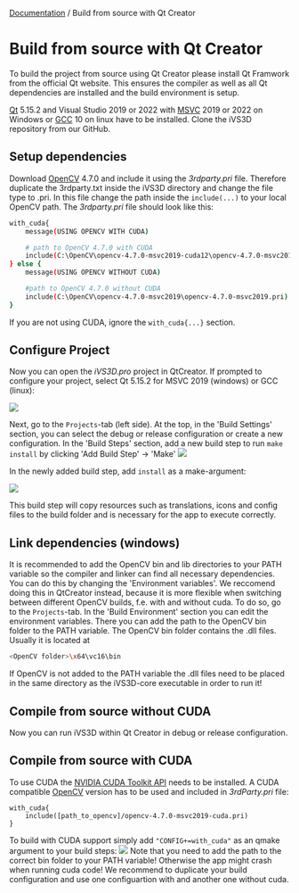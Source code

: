 [Documentation](../README.md) / Build from source with Qt Creator

# Build from source with Qt Creator
To build the project from source using Qt Creator please install Qt Framwork from the official Qt website. This ensures the compiler as well as all Qt dependencies are installed and the build environment is setup.

[Qt] 5.15.2 and Visual Studio 2019 or 2022  with [MSVC] 2019 or 2022 on Windows or [GCC] 10 on linux have to be installed. Clone the iVS3D repository from our GitHub.

## Setup dependencies
Download [OpenCV] 4.7.0 and include it using the _3rdparty.pri_ file. Therefore duplicate the 3rdparty.txt inside 
the iVS3D directory and change the file type to .pri. In this file change the path inside the ```include(...)```
to your local OpenCV path. The _3rdparty.pri_ file should look like this:
```sh
with_cuda{
    message(USING OPENCV WITH CUDA)

    # path to OpenCV 4.7.0 with CUDA
    include(C:\OpenCV\opencv-4.7.0-msvc2019-cuda12\opencv-4.7.0-msvc2019-cuda12.pri)
} else {
    message(USING OPENCV WITHOUT CUDA)

    #path to OpenCV 4.7.0 without CUDA
    include(C:\OpenCV\opencv-4.7.0-msvc2019\opencv-4.7.0-msvc2019.pri)
}
```
If you are not using CUDA, ignore the `with_cuda{...}` section.

## Configure Project
Now you can open the _iVS3D.pro_ project in QtCreator. If prompted to configure your project, select Qt 5.15.2 for MSVC 2019 (windows) or GCC (linux):

![](QtCreator_configure_project.PNG)

Next, go to the `Projects`-tab (left side). At the top, in the 'Build Settings' section, you can select the debug or release configuration or create a new configuration. In the 'Build Steps' section, add a new build step to run `make install` by clicking 'Add Build Step' -> 'Make'
![](QtCreator_configure_build.PNG)

In the newly added build step, add `install` as a make-argument:

![](QtCreator_configure_install.PNG)

This build step will copy resources such as translations, icons and config files to the build folder and is necessary for the app to execute correctly.

## Link dependencies (windows)
It is recommended to add the OpenCV bin and lib directories to your PATH variable so the 
compiler and linker can find all necessary dependencies. You can do this by changing the 'Environment variables'. We reccomend doing this in QtCreator instead, because it is more flexible when switching between different OpenCV builds, f.e. with and without cuda. To do so, go to the `Projects`-tab. In the 'Build Environment' section you can edit the environment variables. There you can add the path to the OpenCV bin folder to the PATH variable. The OpenCV bin folder contains the .dll files. Usually it is located at 
```sh
<OpenCV folder>\x64\vc16\bin
```

If OpenCV is not added to the PATH variable the .dll files need to be
placed in the same directory as the iVS3D-core executable in order to run it!

## Compile from source without CUDA
Now you can run iVS3D within Qt Creator in debug or release configuration.

## Compile from source with CUDA
To use CUDA the [NVIDIA CUDA Toolkit API] needs to be installed. A CUDA compatible [OpenCV] version has to be used and included in _3rdParty.pri_ file:

```sd
with_cuda{
    include([path_to_opencv]/opencv-4.7.0-msvc2019-cuda.pri)
}
```

To build with CUDA support simply add  ```"CONFIG+=with_cuda"``` as an qmake argument to your build steps:
![](QtCreator_configure_cuda.PNG)
Note that you need to add the path to the correct bin folder to your PATH variable! Otherwise the app might crash when running cuda code! We recommend to duplicate your build configuration and use one configuartion with and another one without cuda.

  [OpenCV]: <https://github.com/opencv>
  [Qt]:     <https://www.qt.io>
  [MSVC]:   <https://www.microsoft.com/de-de/download/details.aspx?id=48159>
  [GCC]:    <https://gcc.gnu.org>
  [NVIDIA CUDA Toolkit API]:    <https://developer.nvidia.com/cuda-zone>
